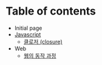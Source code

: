 # Table of contents

* Initial page
* [Javascript](javascript/README.md)
  * [클로저 \(closure\)](javascript/closure.md)
* Web
  * [웹의 동작 과정](web/web-process.md)

